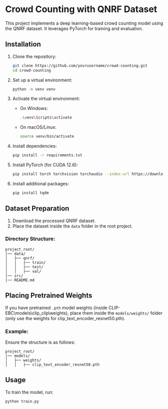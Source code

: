 # Crowd Counting with QNRF Dataset

This project implements a deep learning-based crowd counting model using the QNRF dataset. It leverages PyTorch for training and evaluation.

## Installation

1. Clone the repository:
   ```sh
   git clone https://github.com/yourusername/crowd-counting.git
   cd crowd-counting
   ```

2. Set up a virtual environment:
   ```sh
   python -m venv venv
   ```

3. Activate the virtual environment:
   - On Windows:
     ```sh
     .\venv\Scripts\activate
     ```
   - On macOS/Linux:
     ```sh
     source venv/bin/activate
     ```

4. Install dependencies:
   ```sh
   pip install -r requirements.txt
   ```

5. Install PyTorch (for CUDA 12.6):
   ```sh
   pip install torch torchvision torchaudio --index-url https://download.pytorch.org/whl/cu126
   ```

6. Install additional packages:
   ```sh
   pip install tqdm
   ```

## Dataset Preparation

1. Download the processed QNRF dataset.
2. Place the dataset inside the `data` folder in the root project.

### Directory Structure:
```
project_root/
│── data/
│   ├── qnrf/
│   │   ├── train/
│   │   ├── test/
│   │   ├── val/
│── src/
│── README.md
```
## Placing Pretrained Weights

If you have pretrained `.pth` model weights (inside CLIP-EBC\models\clip\_clip\weights), place them inside the `models/weights/` folder (only use the weights for clip_text_encoder_resnet50.pth).

### Example:
Ensure the structure is as follows:
```
project_root/
│── models/
│   ├── weights/
│   │   ├── clip_text_encoder_resnet50.pth
```
## Usage

To train the model, run:
```sh
python train.py
```


